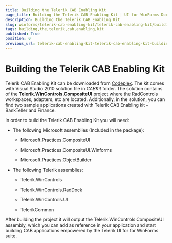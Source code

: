 ```yaml
---
title: Building the Telerik CAB Enabling Kit
page_title: Building the Telerik CAB Enabling Kit | UI for WinForms Documentation
description: Building the Telerik CAB Enabling Kit
slug: winforms/telerik-cab-enabling-kit/telerik-cab-enabling-kit/building-the-telerik-cab-enabling-kit
tags: building,the,telerik,cab,enabling,kit
published: True
position: 0
previous_url: telerik-cab-enabling-kit-telerik-cab-enabling-kit-building-the-telerik-cab-enabling-kit
---
```


# Building the Telerik CAB Enabling Kit

Telerik CAB Enabling Kit can be downloaded from [Codeplex](http://telerikcab.codeplex.com/). The kit comes with Visual Studio 2010 solution file in *CABKit* folder. The solution contains of the __Telerik.WinControls.CompositeUI__ project where the RadControls workspaces, adapters, etc are located. Additionally, in the solution, you can find two sample applications created with Telerik CAB Enabling kit – BankTeller and Finance.

In order to build the Telerik CAB Enabling Kit you will need:

* The following Microsoft assemblies (Included in the package):
	
	* Microsoft.Practices.CompositeUI
	
	* Microsoft.Practices.CompositeUI.Winforms
	
	* Microsoft.Practices.ObjectBuilder

* The following Telerik assemblies:

	* Telerik.WinControls
	
	* Telerik.WinControls.RadDock
	
	* Telerik.WinControls.UI
	
	* TelerikCommon

After building the project it will output the Telerik.WinControls.CompositeUI assembly, which you can add as reference in your application and start building CAB applications empowered by the Telerik UI for for WinForms suite.
        
